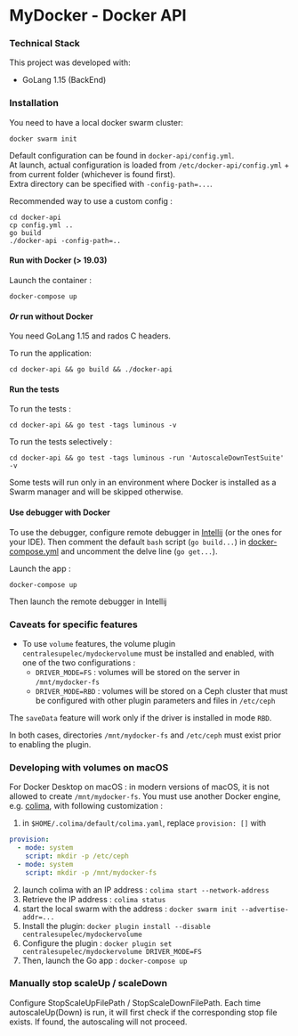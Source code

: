 # MyDocker - Docker API

### Technical Stack

This project was developed with:
- GoLang 1.15 (BackEnd)

### Installation

You need to have a local docker swarm cluster:
```
docker swarm init
```

Default configuration can be found in `docker-api/config.yml`.  
At launch, actual configuration is loaded from `/etc/docker-api/config.yml` + from current folder (whichever is found first).  
Extra directory can be specified with `-config-path=...`.

Recommended way to use a custom config :
```
cd docker-api
cp config.yml ..
go build
./docker-api -config-path=..
```

#### Run with Docker (> 19.03)

Launch the container :
```
docker-compose up
```

#### _Or_ run without Docker

You need GoLang 1.15 and rados C headers.

To run the application:
```
cd docker-api && go build && ./docker-api
```

#### Run the tests

To run the tests :
```
cd docker-api && go test -tags luminous -v
```

To run the tests selectively :
```
cd docker-api && go test -tags luminous -run 'AutoscaleDownTestSuite' -v
```

Some tests will run only in an environment where Docker is installed as a Swarm manager and will be skipped otherwise.

#### Use debugger with Docker

To use the debugger, configure remote debugger in [Intellij](https://www.jetbrains.com/help/go/attach-to-running-go-processes-with-debugger.html#attach-to-a-process-on-a-remote-machine) (or the ones for your IDE). Then comment the default `bash` script (`go build...`) in [docker-compose.yml](./docker-compose.yml) and uncomment the delve line (`go get...`).

Launch the app :
```
docker-compose up
```

Then launch the remote debugger in Intellij

### Caveats for specific features

- To use `volume` features, the volume plugin `centralesupelec/mydockervolume` must be installed and enabled, with one of the two configurations :
  - `DRIVER_MODE=FS` : volumes will be stored on the server in `/mnt/mydocker-fs`
  - `DRIVER_MODE=RBD` : volumes will be stored on a Ceph cluster that must be configured with other plugin parameters and files in `/etc/ceph`

The `saveData` feature will work only if the driver is installed in mode `RBD`.

In both cases, directories `/mnt/mydocker-fs` and `/etc/ceph` must exist prior to enabling the plugin.

### Developing with volumes on macOS

For Docker Desktop on macOS : in modern versions of macOS, it is not allowed to create `/mnt/mydocker-fs`. You must use another Docker engine, e.g. [colima](https://github.com/abiosoft/colima), with following customization :
1. in `$HOME/.colima/default/colima.yaml`, replace `provision: []` with
```yaml
provision:
  - mode: system
    script: mkdir -p /etc/ceph
  - mode: system
    script: mkdir -p /mnt/mydocker-fs
```
2. launch colima with an IP address : `colima start --network-address`
3. Retrieve the IP address : `colima status`
4. start the local swarm with the address : `docker swarm init --advertise-addr=...`
5. Install the plugin: `docker plugin install --disable centralesupelec/mydockervolume`
6. Configure the plugin : `docker plugin set centralesupelec/mydockervolume DRIVER_MODE=FS`
7. Then, launch the Go app : `docker-compose up`

### Manually stop scaleUp / scaleDown

Configure StopScaleUpFilePath / StopScaleDownFilePath. Each time autoscaleUp(Down) is run, it will first check if the corresponding stop file exists. If found, the autoscaling will not proceed.
